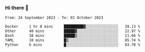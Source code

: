 ### Hi there 👋

<!--
**palaashatri/palaashatri** is a ✨ _special_ ✨ repository because its `README.md` (this file) appears on your GitHub profile.

Here are some ideas to get you started:

- 🔭 I’m currently working on ...
- 🌱 I’m currently learning ...
- 👯 I’m looking to collaborate on ...
- 🤔 I’m looking for help with ...
- 💬 Ask me about ...
- 📫 How to reach me: ...
- 😄 Pronouns: ...
- ⚡ Fun fact: ...
-->

<!--START_SECTION:waka-->

```txt
From: 24 September 2023 - To: 01 October 2023

Docker     1 hr 8 mins     █████████▓░░░░░░░░░░░░░░░   39.13 %
Other      40 mins         █████▓░░░░░░░░░░░░░░░░░░░   22.97 %
Bash       38 mins         █████▒░░░░░░░░░░░░░░░░░░░   21.66 %
YAML       10 mins         █▒░░░░░░░░░░░░░░░░░░░░░░░   05.74 %
Python     6 mins          █░░░░░░░░░░░░░░░░░░░░░░░░   03.78 %
```

<!--END_SECTION:waka-->
